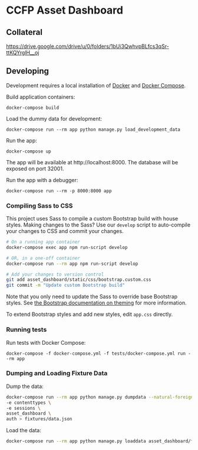 # CCFP Asset Dashboard

## Collateral
https://drive.google.com/drive/u/0/folders/1bUi3QwhvpBLfcs3qSr-ttKQYrglH__oj

## Developing

Development requires a local installation of [Docker](https://docs.docker.com/install/)
and [Docker Compose](https://docs.docker.com/compose/install/).

Build application containers:

```
docker-compose build
```

Load the dummy data for development:
```
docker-compose run --rm app python manage.py load_development_data
```

Run the app:

```
docker-compose up
```

The app will be available at http://localhost:8000. The database will be exposed
on port 32001.

Run the app with a debugger:
```
docker-compose run --rm -p 8000:8000 app
```

### Compiling Sass to CSS

This project uses Sass to compile a custom Bootstrap build with house styles.
Making changes to the Sass? Use our `develop` script to auto-compile your
changes to CSS and commit your changes.

```bash
# On a running app container
docker-compose exec app npm run-script develop

# OR, in a one-off container
docker-compose run --rm app npm run-script develop

# Add your changes to version control
git add asset_dashboard/static/css/bootstrap.custom.css
git commit -m "Update custom Bootstrap build"
```

Note that you only need to update the Sass to override base Bootstrap styles.
See [the Bootstrap documentation on theming](https://getbootstrap.com/docs/4.5/getting-started/theming/)
for more information.

To extend Bootstrap styles and add new styles, edit `app.css` directly.

### Running tests

Run tests with Docker Compose:

```
docker-compose -f docker-compose.yml -f tests/docker-compose.yml run --rm app
```

### Dumping and Loading Fixture Data
Dump the data:
```bash
docker-compose run --rm app python manage.py dumpdata --natural-foreign --indent 2 \
-e contenttypes \
-e sessions \
asset_dashboard \ 
auth > fixtures/data.json
```

Load the data:
```bash
docker-compose run --rm app python manage.py loaddata asset_dashboard/fixtures/data.json
```
